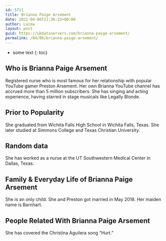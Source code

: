 ```yaml
---
id: 5711
title: Brianna Paige Arsement
date: 2021-04-06T21:36:23+00:00
author: Laima
layout: post
guid: https://ukdataservers.com/brianna-paige-arsement/
permalink: /04/06/brianna-paige-arsement/
---
```


* some text
{: toc}


## Who is Brianna Paige Arsement
                  
                  
                  
Registered nurse who is most famous for her relationship with popular YouTube gamer Preston Arsement. Her own Brianna YouTube channel has accrued more than 5 million subscribers. She has singing and acting experience, having starred in stage musicals like Legally Blonde. 
                  
              
            
              
            
                
                
                
## Prior to Popularity
                  
                  
                  
She graduated from Wichita Falls High School in Wichita Falls, Texas. She later studied at Simmons College and Texas Christian University.
                  
              
            
              
            
                
                
                
## Random data
                  
                  
                  
She has worked as a nurse at the UT Southwestern Medical Center in Dallas, Texas. 
                  
              
            
              
            
                
                
                
## Family & Everyday Life of Brianna Paige Arsement
                  
                  
                  
She is an only child. She and Preston got married in May 2018. Her maiden name is Barnhart. 
                  
              
            
              
            
                
                
                
## People Related With Brianna Paige Arsement
                  
                  
                  
She has covered the Christina Aguilera song &#8220;Hurt.&#8221;
                  
              
            
              
            
                
              
            
              
              
            
            
              
            
          
          
          